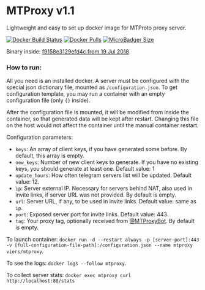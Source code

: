 # MTProxy v1.1
Lightweight and easy to set up docker image for MTProto proxy server.

[![Docker Build Status](https://img.shields.io/docker/build/viers/mtproxy.svg)](https://hub.docker.com/r/viers/mtproxy/)
[![Docker Pulls](https://img.shields.io/docker/pulls/viers/mtproxy.svg)](https://hub.docker.com/r/viers/mtproxy/)
[![MicroBadger Size](https://images.microbadger.com/badges/image/viers/mtproxy.svg)](https://microbadger.com/images/viers/mtproxy)

Binary inside: [f9158e3129efd4c from 19 Jul 2018](https://github.com/TelegramMessenger/MTProxy/commit/f9158e3129efd4ccdc291aefb840209791226a77)

### How to run:
All you need is an installed docker. A server must be configured with the special json dictionary file, mounted as `/configuration.json`. To get configuration template, you may run a container with an empty configuration file (only `{}` inside).

After the configuration file is mounted, it will be modified from inside the container, so that generated data will be kept after restart. Changing this file on the host would not affect the container until the manual container restart.

Configuration parameters:

* `keys`: An array of client keys, if you have generated some before. By default, this array is empty. 
* `new_keys`: Number of new client keys to generate. If you have no existing keys, you should generate at least one. Default value: 1
* `update_hours`: How often telegram servers list will be updated. Default value: 12.
* `ip`: Server external IP. Necessary for servers behind NAT, also used in invite links, if server URL was not provided. By default is empty.
* `url`: Server URL, if any, to be used in invite links. Default value: same as `ip`.
* `port`: Exposed server port for invite links. Default value: 443.
* `tag`: Your proxy tag, optionally received from [@MTProxyBot](https://t.me/MTProxybot). By default is empty.

To launch container: `docker run -d --restart always -p [server-port]:443 -v [full-configuration-file-path]:/configuration.json --name mtproxy viers/mtproxy`.

To see the logs: `docker logs --follow mtproxy`.

To collect server stats: `docker exec mtproxy curl http://localhost:80/stats`
